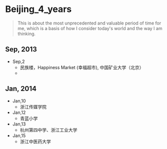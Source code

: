 # Beijing_4_years
>This is about the most unprecedented and valuable period of time for me, which is a basis of how I consider today's world and the way I am thinking.

## Sep, 2013
* Sep,2
  * 民族楼，Happiness Market (幸福超市), 中国矿业大学（北京）
  * 
  
## Jan, 2014
* Jan,10
  * 浙江传媒学院
* Jan,12
  * 青蓝小学
* Jan,13
  * 杭州第四中学、浙江工业大学
* Jan,15
  * 浙江中医药大学

